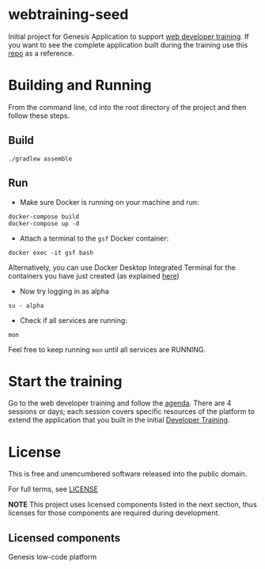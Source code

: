 # webtraining-seed

Initial project for Genesis Application to support [web developer training](https://docs.genesis.global/secure/getting-started/web-training/training-intro/). If you want to see the complete application built during the training use this [repo](https://github.com/genesiscommunitysuccess/webtraining-alpha) as a reference.

# Building and Running
From the command line, cd into the root directory of the project and then follow these steps.

## Build
```shell
./gradlew assemble
```

## Run
* Make sure Docker is running on your machine and run:
```shell
docker-compose build
docker-compose up -d
```

* Attach a terminal to the `gsf` Docker container:
```shell
docker exec -it gsf bash
```
  Alternatively, you can use Docker Desktop Integrated Terminal for the containers you have just created (as explained [here](https://www.docker.com/blog/integrated-terminal-for-running-containers-extended-integration-with-containerd-and-more-in-docker-desktop-4-12/))

* Now try logging in as alpha 
```shell
su - alpha
```

* Check if all services are running:
```shell
mon
```
  Feel free to keep running `mon` until all services are RUNNING.

# Start the training 

Go to the web developer training and follow the [agenda](https://docs.genesis.global/secure/getting-started/web-training/training-intro/#programme). There are 4 sessions or days; each session covers specific resources of the platform to extend the application that you built in the initial [Developer Training](https://docs.genesis.global/secure/getting-started/developer-training/training-intro/).

# License

This is free and unencumbered software released into the public domain.

For full terms, see [LICENSE](./LICENSE)

**NOTE** This project uses licensed components listed in the next section, thus licenses for those components are required during development.

## Licensed components
Genesis low-code platform
